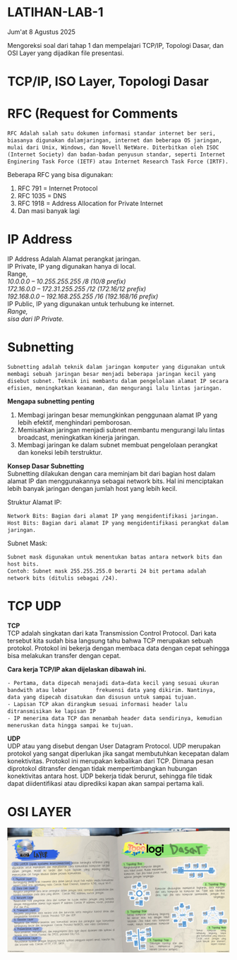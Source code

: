 # LATIHAN-LAB-1
Jum'at 8 Agustus 2025

Mengoreksi soal dari tahap 1 dan mempelajari TCP/IP, Topologi Dasar, dan OSI Layer yang dijadikan file presentasi.

# TCP/IP, ISO Layer, Topologi Dasar
  
# RFC (Request for Comments
	RFC Adalah salah satu dokumen informasi standar internet ber seri, biasanya digunakan dalamjaringan, internet dan beberapa OS jaringan, mulai dari Unix, Windows, dan Novell NetWare. Diterbitkan oleh ISOC (Internet Society) dan badan-badan penyusun standar, seperti Internet Enginering Task Force (IETF) atau Internet Research Task Force (IRTF). 
Beberapa RFC yang bisa digunakan:
1. RFC 791 = Internet Protocol
2. RFC 1035 = DNS
3. RFC 1918 = Address Allocation for Private Internet
4. Dan masi banyak lagi

# IP Address
IP Address Adalah Alamat perangkat jaringan.  
IP Private, IP yang digunakan hanya di local.  
Range,  
*10.0.0.0 – 10.255.255.255 /8 (10/8 prefix)  
172.16.0.0 – 172.31.255.255 /12 (172.16/12 prefix)  
192.168.0.0 – 192.168.255.255 /16 (192.168/16 prefix)*  
IP Public, IP yang digunakan untuk terhubung ke internet.  
*Range,  
sisa dari IP Private.*  

# Subnetting
	Subnetting adalah teknik dalam jaringan komputer yang digunakan untuk membagi sebuah jaringan besar menjadi beberapa jaringan kecil yang disebut subnet. Teknik ini membantu dalam pengelolaan alamat IP secara efisien, meningkatkan keamanan, dan mengurangi lalu lintas jaringan.  
   
**Mengapa subnetting penting**
1. Membagi jaringan besar memungkinkan penggunaan alamat IP yang lebih efektif, menghindari pemborosan.
2. Memisahkan jaringan menjadi subnet membantu mengurangi lalu lintas broadcast, meningkatkan kinerja jaringan.
3. Membagi jaringan ke dalam subnet membuat pengelolaan perangkat dan koneksi lebih terstruktur.

**Konsep Dasar Subnetting**  
	Subnetting dilakukan dengan cara meminjam bit dari bagian host dalam alamat IP dan menggunakannya sebagai network bits. Hal ini menciptakan lebih banyak jaringan dengan jumlah host yang lebih kecil.  

Struktur Alamat IP:

    Network Bits: Bagian dari alamat IP yang mengidentifikasi jaringan.
    Host Bits: Bagian dari alamat IP yang mengidentifikasi perangkat dalam jaringan.

Subnet Mask:  

    Subnet mask digunakan untuk menentukan batas antara network bits dan host bits.
    Contoh: Subnet mask 255.255.255.0 berarti 24 bit pertama adalah network bits (ditulis sebagai /24).  

# TCP UDP
  
**TCP**  
	TCP adalah singkatan dari kata Transmission Control Protocol. Dari kata tersebut kita sudah bisa langsung tahu bahwa TCP merupakan sebuah protokol. Protokol ini bekerja dengan membaca data dengan cepat sehingga bisa melakukan transfer dengan cepat.  
   
**Cara kerja TCP/IP akan dijelaskan dibawah ini.**

    - Pertama, data dipecah menajadi data–data kecil yang sesuai ukuran bandwith atau lebar 		frekuensi data yang dikirim. Nantinya, data yang dipecah disatukan dan disusun untuk sampai tujuan.
    - Lapisan TCP akan dirangkum sesuai informasi header lalu ditransmisikan ke lapisan IP
    - IP menerima data TCP dan menambah header data sendirinya, kemudian meneruskan data hingga sampai ke tujuan.  

**UDP**  
	UDP atau yang disebut dengan User Datagram Protocol. UDP merupakan protokol yang sangat diperlukan jika sangat membutuhkan kecepatan dalam konektivitas. Protokol ini merupakan kebalikan dari TCP. Dimana pesan diprotokol ditransfer dengan tidak mempertimbangkan hubungan konektivitas antara host. UDP bekerja tidak berurut, sehingga file tidak dapat diidentifikasi atau diprediksi kapan akan sampai pertama kali.  

# OSI LAYER
![b](second.jpg)
